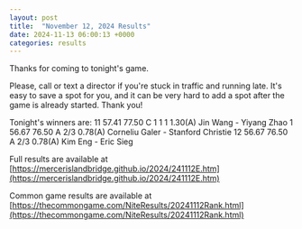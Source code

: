 ```yaml
---
layout: post
title:  "November 12, 2024 Results"
date: 2024-11-13 06:00:13 +0000
categories: results
---
```

Thanks for coming to tonight's game.

Please, call or text a director if you're stuck in traffic and running late. It's easy to save a spot for you, and it can be very hard to add a spot after the game is already started. Thank you!

Tonight's winners are:
11   57.41   77.50  C   1     1     1    1.30(A)  Jin Wang - Yiyang Zhao
1   56.67   76.50  A  2/3               0.78(A)  Corneliu Galer - Stanford Christie
12   56.67   76.50  A  2/3               0.78(A)  Kim Eng - Eric Sieg

Full results are available at [https://mercerislandbridge.github.io/2024/241112E.htm](https://mercerislandbridge.github.io/2024/241112E.htm)

Common game results are available at [https://thecommongame.com/NiteResults/20241112Rank.html](https://thecommongame.com/NiteResults/20241112Rank.html)

